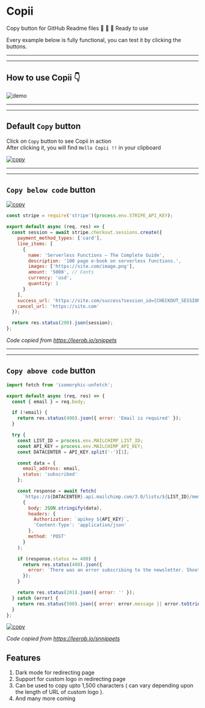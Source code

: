 # Copii
Copy button for GitHub Readme files 🎉 🎉 🎉  Ready to use

Every example below is fully functional, you can test it by clicking the buttons.

---
---

## How to use Copii 👇  

![demo](https://bit.ly/copii-gif)

---
---

## Default `Copy` button

Click on `Copy` button to see Copii in action  
After clicking it, you will find `Hello Copii !!` in your clipboard  

[![copy](https://cdn.jsdelivr.net/gh/lalit2005/copii@master/assets/copy.svg)](https://copii.vercel.app/?ct=Hello%20Copii%20!!&tm=blk&lg=https://avatars.githubusercontent.com/u/69138026?s=60&v=4)

---
---

## `Copy below code` button


[![copy](https://cdn.jsdelivr.net/gh/lalit2005/copii@master/assets/copy-below-code.svg)](https://copii.vercel.app/?ct=const%20stripe%20¬Ωœ%20require('stripe')(process.env.STRIPE_API_KEY);¬ß≈¬ß≈export%20default%20async%20(req,%20res)%20¬Ωœ>%20{¬ß≈%20%20const%20session%20¬Ωœ%20await%20stripe.checkout.sessions.create({¬ß≈%20%20%20%20payment_method_types:%20['card'],¬ß≈%20%20%20%20line_items:%20[¬ß≈%20%20%20%20%20%20{¬ß≈%20%20%20%20%20%20%20%20name:%20'Serverless%20Functions%20–%20The%20Complete%20Guide',¬ß≈%20%20%20%20%20%20%20%20description:%20'100%20page%20e-book%20on%20serverless%20functions.',¬ß≈%20%20%20%20%20%20%20%20images:%20['https://site.com/image.png'],¬ß≈%20%20%20%20%20%20%20%20amount:%20'5000',%20//%20Cents¬ß≈%20%20%20%20%20%20%20%20currency:%20'usd',¬ß≈%20%20%20%20%20%20%20%20quantity:%201¬ß≈%20%20%20%20%20%20}¬ß≈%20%20%20%20],¬ß≈%20%20%20%20success_url:%20'https://site.com/success?session_id¬Ωœ{CHECKOUT_SESSION_ID}',¬ß≈%20%20%20%20cancel_url:%20'https://site.com'¬ß≈%20%20});¬ß≈¬ß≈%20%20return%20res.status(200).json(session);¬ß≈};¬ß≈&tm=blk&lg=https://sbp-plugin-images.s3.eu-west-1.amazonaws.com/technologies1905_5eb57bd25635d_icon.jpg)

```js
const stripe = require('stripe')(process.env.STRIPE_API_KEY);

export default async (req, res) => {
  const session = await stripe.checkout.sessions.create({
    payment_method_types: ['card'],
    line_items: [
      {
        name: 'Serverless Functions – The Complete Guide',
        description: '100 page e-book on serverless functions.',
        images: ['https://site.com/image.png'],
        amount: '5000', // Cents
        currency: 'usd',
        quantity: 1
      }
    ],
    success_url: 'https://site.com/success?session_id={CHECKOUT_SESSION_ID}',
    cancel_url: 'https://site.com'
  });

  return res.status(200).json(session);
};
```
*Code copied from https://leerob.io/snippets*

---
---

## `Copy above code` button

```js
import fetch from 'isomorphic-unfetch';

export default async (req, res) => {
  const { email } = req.body;

  if (!email) {
    return res.status(400).json({ error: 'Email is required' });
  }

  try {
    const LIST_ID = process.env.MAILCHIMP_LIST_ID;
    const API_KEY = process.env.MAILCHIMP_API_KEY;
    const DATACENTER = API_KEY.split('-')[1];

    const data = {
      email_address: email,
      status: 'subscribed'
    };

    const response = await fetch(
      `https://${DATACENTER}.api.mailchimp.com/3.0/lists/${LIST_ID}/members`,
      {
        body: JSON.stringify(data),
        headers: {
          Authorization: `apikey ${API_KEY}`,
          'Content-Type': 'application/json'
        },
        method: 'POST'
      }
    );

    if (response.status >= 400) {
      return res.status(400).json({
        error: `There was an error subscribing to the newsletter. Shoot me an email at [me@leerob.io] and I'll add you to the list.`
      });
    }

    return res.status(201).json({ error: '' });
  } catch (error) {
    return res.status(500).json({ error: error.message || error.toString() });
  }
};

```

[![copy](https://cdn.jsdelivr.net/gh/lalit2005/copii@master/assets/copy-above-code.svg)](https://copii.vercel.app/?ct=import%20fetch%20from%20'isomorphic-unfetch';¬ß≈¬ß≈export%20default%20async%20(req,%20res)%20¬Ωœ>%20{¬ß≈%20%20const%20{%20email%20}%20¬Ωœ%20req.body;¬ß≈¬ß≈%20%20if%20(!email)%20{¬ß≈%20%20%20%20return%20res.status(400).json({%20error:%20'Email%20is%20required'%20});¬ß≈%20%20}¬ß≈¬ß≈%20%20try%20{¬ß≈%20%20%20%20const%20LIST_ID%20¬Ωœ%20process.env.MAILCHIMP_LIST_ID;¬ß≈%20%20%20%20const%20API_KEY%20¬Ωœ%20process.env.MAILCHIMP_API_KEY;¬ß≈%20%20%20%20const%20DATACENTER%20¬Ωœ%20API_KEY.split('-')[1];¬ß≈¬ß≈%20%20%20%20const%20data%20¬Ωœ%20{¬ß≈%20%20%20%20%20%20email_address:%20email,¬ß≈%20%20%20%20%20%20status:%20'subscribed'¬ß≈%20%20%20%20};¬ß≈¬ß≈%20%20%20%20const%20response%20¬Ωœ%20await%20fetch(¬ß≈%20%20%20%20%20%20`https://${DATACENTER}.api.mailchimp.com/3.0/lists/${LIST_ID}/members`,¬ß≈%20%20%20%20%20%20{¬ß≈%20%20%20%20%20%20%20%20body:%20JSON.stringify(data),¬ß≈%20%20%20%20%20%20%20%20headers:%20{¬ß≈%20%20%20%20%20%20%20%20%20%20Authorization:%20`apikey%20${API_KEY}`,¬ß≈%20%20%20%20%20%20%20%20%20%20'Content-Type':%20'application/json'¬ß≈%20%20%20%20%20%20%20%20},¬ß≈%20%20%20%20%20%20%20%20method:%20'POST'¬ß≈%20%20%20%20%20%20}¬ß≈%20%20%20%20);¬ß≈¬ß≈%20%20%20%20if%20(response.status%20>¬Ωœ%20400)%20{¬ß≈%20%20%20%20%20%20return%20res.status(400).json({¬ß≈%20%20%20%20%20%20%20%20error:%20`There%20was%20an%20error%20subscribing%20to%20the%20newsletter.%20Shoot%20me%20an%20email%20at%20[me@leerob.io]%20and%20I'll%20add%20you%20to%20the%20list.`¬ß≈%20%20%20%20%20%20});¬ß≈%20%20%20%20}¬ß≈¬ß≈%20%20%20%20return%20res.status(201).json({%20error:%20''%20});¬ß≈%20%20}%20catch%20(error)%20{¬ß≈%20%20%20%20return%20res.status(500).json({%20error:%20error.message%20||%20error.toString()%20});¬ß≈%20%20}¬ß≈};¬ß≈&tm=wt&lg=https://bit.ly/39UJ6xP)

*Code copied from https://leerob.io/snnippets*

## Features

1. Dark mode for redirecting page
2. Support for custom logo in redirecting page
3. Can be used to copy upto 1,500 characters ( can vary depending upon the length of URL of custom logo ).
4. And many more coming